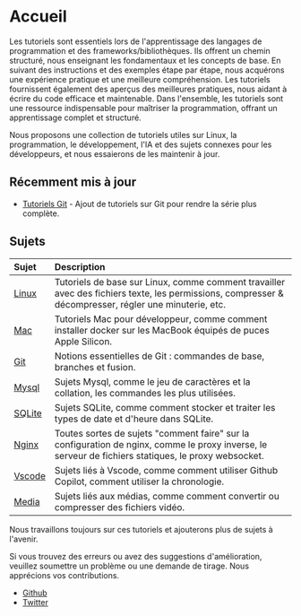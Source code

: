 # Accueil

Les tutoriels sont essentiels lors de l'apprentissage des langages de programmation et des frameworks/bibliothèques. Ils offrent un chemin structuré, nous enseignant les fondamentaux et les concepts de base. En suivant des instructions et des exemples étape par étape, nous acquérons une expérience pratique et une meilleure compréhension. Les tutoriels fournissent également des aperçus des meilleures pratiques, nous aidant à écrire du code efficace et maintenable. Dans l'ensemble, les tutoriels sont une ressource indispensable pour maîtriser la programmation, offrant un apprentissage complet et structuré.

Nous proposons une collection de tutoriels utiles sur Linux, la programmation, le développement, l'IA et des sujets connexes pour les développeurs, et nous essaierons de les maintenir à jour.

## Récemment mis à jour

- [Tutoriels Git](git/) - Ajout de tutoriels sur Git pour rendre la série plus complète.

## Sujets

| Sujet | Description |
| :--- | :--- |
| [Linux](linux/) | Tutoriels de base sur Linux, comme comment travailler avec des fichiers texte, les permissions, compresser & décompresser, régler une minuterie, etc. |
| [Mac](mac/how-to-use-docker-on-m1-mac.html) | Tutoriels Mac pour développeur, comme comment installer docker sur les MacBook équipés de puces Apple Silicon. |
| [Git](git) | Notions essentielles de Git : commandes de base, branches et fusion. |
| [Mysql](mysql/most-used-sql-commands.html) | Sujets Mysql, comme le jeu de caractères et la collation, les commandes les plus utilisées. |
| [SQLite](sqlite/deal-with-date-time-type-in-sqlite.html) | Sujets SQLite, comme comment stocker et traiter les types de date et d'heure dans SQLite. |
| [Nginx](nginx/nginx-https-config.html) | Toutes sortes de sujets "comment faire" sur la configuration de nginx, comme le proxy inverse, le serveur de fichiers statiques, le proxy websocket. |
| [Vscode](vscode/copilot-usage-and-shortcut.html) | Sujets liés à Vscode, comme comment utiliser Github Copilot, comment utiliser la chronologie. |
| [Media](media/convert-compress-video-via-ffmpeg.html) | Sujets liés aux médias, comme comment convertir ou compresser des fichiers vidéo. |

Nous travaillons toujours sur ces tutoriels et ajouterons plus de sujets à l'avenir.

Si vous trouvez des erreurs ou avez des suggestions d'amélioration, veuillez soumettre un problème ou une demande de tirage. Nous apprécions vos contributions.

- [Github](https://github.com/tinkink-net/tutorials)
- [Twitter](https://twitter.com/tinkink_net)
